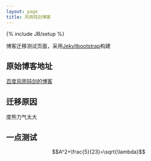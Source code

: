 ```yaml
---
layout: page
title: 风雨钝剑博客
---
```

{% include JB/setup %}

博客迁移测试页面，采用[Jekyllbootstrap](http://jekyllbootstrap.com)构建


## 原始博客地址

[百度风雨钝剑的博客](http://hi.baidu.com/realasking)

## 迁移原因

度熊力气太大

## 一点测试

$$A^2+\frac{5}{23}=\sqrt{\lambda}$$
